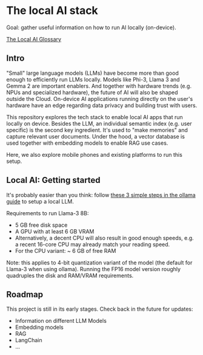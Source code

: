 The local AI stack
==================
Goal: gather useful information on how to run AI locally (on-device).

[The Local AI Glossary](glossary.md)

Intro
-----

"Small" large language models (LLMs) have become more than good enough to efficiently run LLMs locally.
Models like Phi-3, Llama 3 and Gemma 2 are important enablers.
And together with hardware trends (e.g. NPUs and specialized hardware),
the future of AI will also be shaped outside the Cloud.
On-device AI applications running directly on the user's hardware have an edge regarding data privacy and building trust with users.

This repository explores the tech stack to enable local AI apps that run locally on device.
Besides the LLM, an individual semantic index (e.g. user specific) is the second key ingredient.
It's used to "make memories" and capture relevant user documents.
Under the hood, a vector database is used together with embedding models to enable RAG use cases.

Here, we also explore mobile phones and existing platforms to run this setup.

Local AI: Getting started
-------------------------
It's probably easier than you think: follow [these 3 simple steps in the ollama guide](ollama.md) to setup a local LLM.

Requirements to run Llama-3 8B:

* 5 GB free disk space
* A GPU with at least 6 GB VRAM
* Alternatively, a decent CPU will also result in good enough speeds,
  e.g. a recent 16-core CPU may already match your reading speed.
* For the CPU variant: ~ 6 GB of free RAM

Note: this applies to 4-bit quantization variant of the model (the default for Llama-3 when using ollama).
Running the FP16 model version roughly quadruples the disk and RAM/VRAM requirements.

Roadmap
-------
This project is still in its early stages. Check back in the future for updates:

* Information on different LLM Models
* Embedding models
* RAG
* LangChain
* ...
